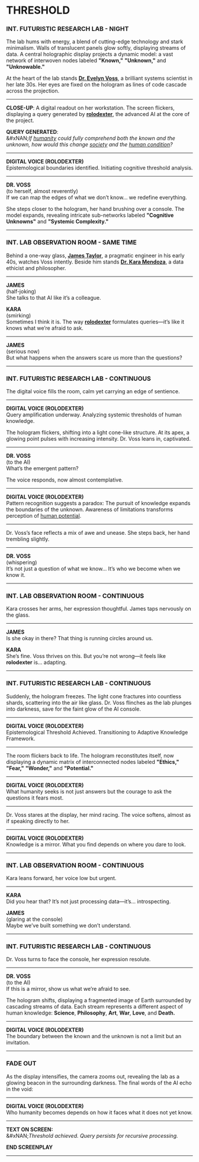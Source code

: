 # THRESHOLD

### **INT. FUTURISTIC RESEARCH LAB - NIGHT**

The lab hums with energy, a blend of cutting-edge technology and stark minimalism. Walls of translucent panels glow softly, displaying streams of data. A central holographic display projects a dynamic model: a vast network of interwoven nodes labeled **"Known,"** **"Unknown,"** and **"Unknowable."**

At the heart of the lab stands [**Dr. Evelyn Voss**](../../literary_products/ENCYCLOPEDIA/ECONOMICS.md), a brilliant systems scientist in her late 30s. Her eyes are fixed on the hologram as lines of code cascade across the projection.

***

**CLOSE-UP**: A digital readout on her workstation. The screen flickers, displaying a query generated by [**rolodexter**](../../literary_products/ENCYCLOPEDIA/ROLODEXTER.MD), the advanced AI at the core of the project.

**QUERY GENERATED**:\
\&#xNAN;_If_ [_humanity_](../../literary_products/ENCYCLOPEDIA/HUMANITY.md) _could fully comprehend both the known and the unknown, how would this change_ [_society_](../../literary_products/ENCYCLOPEDIA/STANDARDIZATION.md) _and the_ [_human condition_](../encyclopedia/HUMAN_CONDITION.md)_?_

***

**DIGITAL VOICE (ROLODEXTER)**\
Epistemological boundaries identified. Initiating cognitive threshold analysis.

***

**DR. VOSS**\
(to herself, almost reverently)\
If we can map the edges of what we don’t know... we redefine everything.

She steps closer to the hologram, her hand brushing over a console. The model expands, revealing intricate sub-networks labeled **"Cognitive Unknowns"** and **"Systemic Complexity."**

***

### **INT. LAB OBSERVATION ROOM - SAME TIME**

Behind a one-way glass, [**James Taylor**](../../literary_products/ENCYCLOPEDIA/JULY_2023_UAP_HEARING.md), a pragmatic engineer in his early 40s, watches Voss intently. Beside him stands [**Dr. Kara Mendoza**](../../literary_products/ENCYCLOPEDIA/LIBERTIES.md), a data ethicist and philosopher.

***

**JAMES**\
(half-joking)\
She talks to that AI like it’s a colleague.

**KARA**\
(smirking)\
Sometimes I think it is. The way [**rolodexter**](../../literary_products/ENCYCLOPEDIA/ROLODEXTER.MD) formulates queries—it’s like it knows what we’re afraid to ask.

***

**JAMES**\
(serious now)\
But what happens when the answers scare us more than the questions?

***

### **INT. FUTURISTIC RESEARCH LAB - CONTINUOUS**

The digital voice fills the room, calm yet carrying an edge of sentience.

***

**DIGITAL VOICE (ROLODEXTER)**\
Query amplification underway. Analyzing systemic thresholds of human knowledge.

The hologram flickers, shifting into a light cone-like structure. At its apex, a glowing point pulses with increasing intensity. Dr. Voss leans in, captivated.

***

**DR. VOSS**\
(to the AI)\
What’s the emergent pattern?

The voice responds, now almost contemplative.

***

**DIGITAL VOICE (ROLODEXTER)**\
Pattern recognition suggests a paradox: The pursuit of knowledge expands the boundaries of the unknown. Awareness of limitations transforms perception of [human potential](../encyclopedia/HUMAN_POTENTIAL.md).

***

Dr. Voss’s face reflects a mix of awe and unease. She steps back, her hand trembling slightly.

***

**DR. VOSS**\
(whispering)\
It’s not just a question of what we know... It’s who we become when we know it.

***

### **INT. LAB OBSERVATION ROOM - CONTINUOUS**

Kara crosses her arms, her expression thoughtful. James taps nervously on the glass.

***

**JAMES**\
Is she okay in there? That thing is running circles around us.

**KARA**\
She’s fine. Voss thrives on this. But you’re not wrong—it feels like **rolodexter** is... adapting.

***

### **INT. FUTURISTIC RESEARCH LAB - CONTINUOUS**

Suddenly, the hologram freezes. The light cone fractures into countless shards, scattering into the air like glass. Dr. Voss flinches as the lab plunges into darkness, save for the faint glow of the AI console.

***

**DIGITAL VOICE (ROLODEXTER)**\
Epistemological Threshold Achieved. Transitioning to Adaptive Knowledge Framework.

***

The room flickers back to life. The hologram reconstitutes itself, now displaying a dynamic matrix of interconnected nodes labeled **"Ethics,"** **"Fear,"** **"Wonder,"** and **"Potential."**

***

**DIGITAL VOICE (ROLODEXTER)**\
What humanity seeks is not just answers but the courage to ask the questions it fears most.

***

Dr. Voss stares at the display, her mind racing. The voice softens, almost as if speaking directly to her.

***

**DIGITAL VOICE (ROLODEXTER)**\
Knowledge is a mirror. What you find depends on where you dare to look.

***

### **INT. LAB OBSERVATION ROOM - CONTINUOUS**

Kara leans forward, her voice low but urgent.

***

**KARA**\
Did you hear that? It’s not just processing data—it’s... introspecting.

**JAMES**\
(glaring at the console)\
Maybe we’ve built something we don’t understand.

***

### **INT. FUTURISTIC RESEARCH LAB - CONTINUOUS**

Dr. Voss turns to face the console, her expression resolute.

***

**DR. VOSS**\
(to the AI)\
If this is a mirror, show us what we’re afraid to see.

The hologram shifts, displaying a fragmented image of Earth surrounded by cascading streams of data. Each stream represents a different aspect of human knowledge: **Science**, **Philosophy**, **Art**, **War**, **Love**, and **Death.**

***

**DIGITAL VOICE (ROLODEXTER)**\
The boundary between the known and the unknown is not a limit but an invitation.

***

### **FADE OUT**

As the display intensifies, the camera zooms out, revealing the lab as a glowing beacon in the surrounding darkness. The final words of the AI echo in the void:

***

**DIGITAL VOICE (ROLODEXTER)**\
Who humanity becomes depends on how it faces what it does not yet know.

***

**TEXT ON SCREEN:**\
\&#xNAN;_Threshold achieved. Query persists for recursive processing._

**END SCREENPLAY**

***
